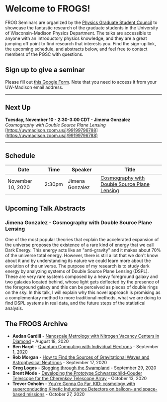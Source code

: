 # Welcome to FROGS!

FROG Seminars are organized by the [Physics Graduate Student Council](https://pgsc.physics.wisc.edu/) to showcase the fantastic research of the graduate students in the University of Wisconsin-Madison Physics Department.
The talks are accessible to anyone with an introductory physics knowledge, and they are a great jumping off point to find research that interests you.
Find the sign-up link, the upcoming schedule, and abstracts below, and feel free to contact members of the PGSC with questions.

## Sign up to give a seminar

Please fill out [this Google Form](https://forms.gle/438djJc1GmeK9qfS8). 
Note that you need to access it from your UW-Madison email address.

---

## Next Up
**Tuesday, November 10 - 2:30-3:00 CDT - Jimena Gonzalez**
<br>
_Cosmography with Double Source Plane Lensing_
<br>
[https://uwmadison.zoom.us/j/99199796788](https://uwmadison.zoom.us/j/99199796788)

---

## Schedule

| Date | Time | Speaker | Title |
| --- | --- | --- | --- |
| November 10, 2020 | 2:30pm | Jimena Gonzalez | [Cosmography with Double Source Plane Lensing](https://rmorgan10.github.io/FROGS/JimenaGonzalez/) |

## Upcoming Talk Abstracts

### Jimena Gonzalez - Cosmography with Double Source Plane Lensing

One of the most popular theories that explain the accelerated expansion of the universe proposes the existence of a rare kind of energy that we call Dark Energy.
This energy acts like an "anti-gravity" and it makes about 70% of the universe total energy.
However, there is still a lot that we don't know about it and by understanding its nature we could learn more about the evolution of the universe.
The purpose of my research is to study dark energy by analyzing systems of Double Source Plane Lensing (DSPL).
These are very rare systems composed by a heavy foreground galaxy and two galaxies located behind, whose light gets deflected by the presence of the foreground galaxy and this can be perceived as pieces of double rings on the sky.
In this talk, I will explain why this novel approach is promising as a complementary method to more traditional methods, what we are doing to find DSPL systems in real data, and the future steps of the statistical analysis.

## The FROGS Archive

- **Aedan Gardill** - [Nanoscale Metrology with Nitrogen Vacancy Centers in Diamond](https://rmorgan10.github.io/FROGS/AedanGardill/) - August 18, 2020
- **Ben Harpt** - [Quantum Computing with Individual Electrons](https://rmorgan10.github.io/FROGS/BenHarpt/) - September 1, 2020
- **Rob Morgan** - [How to Find the Sources of Gravitational Waves and Astrophysical Neutrinos](https://rmorgan10.github.io/FROGS/RobMorgan/) - September 17, 2020
- **Greg Loges** - [Slogging through the Swampland](https://rmorgan10.github.io/FROGS/GregLoges/) - September 29, 2020
- **Brent Mode** - [Developing the Prototype Schwarzschild-Couder Telescope for the Cherenkov Telescope Array](https://rmorgan10.github.io/FROGS/BrentMode/) - October 13, 2020
- **Trevor Oxholm** - [You’re Gonna Go Far, KID: cosmology with superconducting Kinetic Inductance Detectors on balloon- and space-based missions](https://rmorgan10.github.io/FROGS/TrevorOxholm/) - October 27, 2020
